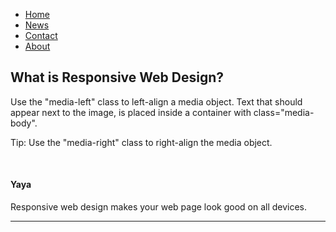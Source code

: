 <!DOCTYPE html>
<html lang="en">
<head>
  <title>Bootstrap Example</title>
  <meta charset="utf-8">
  <meta name="viewport" content="width=device-width, initial-scale=1">
  <link rel="stylesheet" href="https://maxcdn.bootstrapcdn.com/bootstrap/3.3.7/css/bootstrap.min.css">
  <script src="https://ajax.googleapis.com/ajax/libs/jquery/3.3.1/jquery.min.js"></script>
  <script src="https://maxcdn.bootstrapcdn.com/bootstrap/3.3.7/js/bootstrap.min.js"></script>
</head>
<body>
  <nav id="site-nav">
<ul>
   <li><a href="#home" class="active">Home</a> </li>
   <li><a href="#news">News</a></li>
   <li><a href="#contact">Contact</a></li>
   <li><a href="#about">About</a></li>
  <a href="javascript:void(0);" class="icon" onclick="myFunction()">
    <i class="fa fa-bars"></i>
  </a>
</ul>
</nav>
  
<div class="container">
  <h2>What is Responsive Web Design?</h2>
  <p>Use the "media-left" class to left-align a media object. Text that should appear next to the image, is placed inside a container with class="media-body".</p>
  <p>Tip: Use the "media-right" class to right-align the media object.</p><br>
  
  <!-- Left-aligned media object -->
  <div class="media">
    <div class="media-left">
      <a href="#">
          <span class="glyphicon glyphicon-user"></span>
      </a>
<!--       <img src="img_avatar1.png" class="media-object" style="width:60px"> -->
    </div>
    <div class="media-body">
      <h4 class="media-heading">Yaya</h4>
      <p>Responsive web design makes your web page look good on all devices.</p>
    </div>
  </div>
  <hr>
  </body>
</html>
